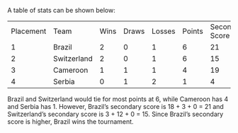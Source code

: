 A table of stats can be shown below:

<table>
    <tr>
        <td>Placement</td>
        <td>Team</td>
        <td>Wins</td>
        <td>Draws</td>
        <td>Losses</td>
        <td>Points</td>
        <td>Secondary Score</td>
    </tr>
    <tr>
        <td>1</td>
        <td>Brazil</td>
        <td>2</td>
        <td>0</td>
        <td>1</td>
        <td>6</td>
        <td>21</td>
    </tr>
    <tr>
        <td>2</td>
        <td>Switzerland</td>
        <td>2</td>
        <td>0</td>
        <td>1</td>
        <td>6</td>
        <td>15</td>
    </tr>
    <tr>
        <td>3</td>
        <td>Cameroon</td>
        <td>1</td>
        <td>1</td>
        <td>1</td>
        <td>4</td>
        <td>19</td>
    </tr>
    <tr>
        <td>4</td>
        <td>Serbia</td>
        <td>0</td>
        <td>1</td>
        <td>2</td>
        <td>1</td>
        <td>4</td>
    </tr>
</table>

Brazil and Switzerland would tie for most points at 6, while Cameroon has 4 and Serbia has 1. However, Brazil’s secondary score is 18 + 3 + 0 = 21 and Switzerland’s secondary score is 3 + 12 + 0 = 15. Since Brazil’s secondary score is higher, Brazil wins the tournament.